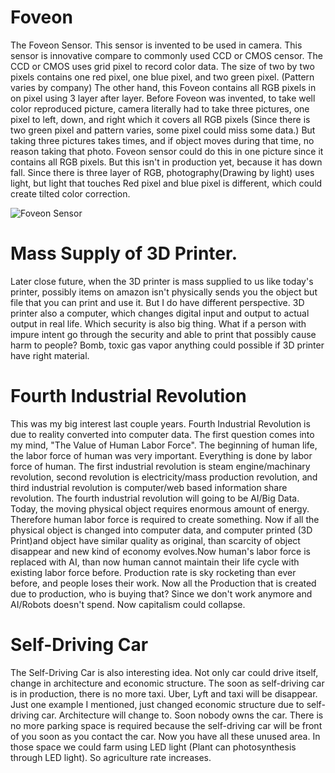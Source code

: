 # Foveon
The Foveon Sensor. This sensor is invented to be used in camera. This sensor is
innovative compare to commonly used CCD or CMOS censor. The CCD or CMOS uses grid pixel to record color data. The size of two by two pixels contains one red pixel, one blue pixel, and two green pixel. (Pattern varies by company) The other hand, this Foveon contains all RGB pixels in on pixel using 3 layer after layer. Before Foveon was invented, to take well color reproduced picture, camera literally had to take three pictures, one pixel to left, down, and right which it covers all RGB pixels (Since there is two green pixel and pattern varies, some pixel could miss some data.) But taking three pictures takes times, and if object moves during that time, no reason taking that photo. Foveon sensor could do this in one picture since it contains all RGB pixels. But this isn't in production yet, because it has down fall. Since there is three layer of RGB, photography(Drawing by light) uses light, but light that touches Red pixel and blue pixel is different, which could create tilted color correction.

![Foveon Sensor](http://www.foveon.com/files/FilmMosaicX3.jpg)

# Mass Supply of 3D Printer.
Later close future, when the 3D printer is mass supplied to us like today's printer, possibly items on amazon isn't physically sends you the object but file that you can print and use it. But I do have different perspective. 3D printer also a computer, which changes digital input and output to actual output in real life. Which security is also big thing. What if a person with impure intent go through the security and able to print that possibly cause harm to people? Bomb, toxic gas vapor anything could possible if 3D printer have right material.

# Fourth Industrial Revolution
This was my big interest last couple years. Fourth Industrial Revolution is due to reality converted into computer data. The first question comes into my mind, "The Value of Human Labor Force". The beginning of human life, the labor force of human was very important. Everything is done by labor force of human. The first industrial revolution is steam engine/machinary revolution, second revolution is electricity/mass production revolution, and third industrial revolution is computer/web based information share revolution. The fourth industrial revolution will going to be AI/Big Data. Today, the moving physical object requires enormous amount of energy. Therefore human labor force is required to create something. Now if all the physical object is changed into computer data, and computer printed (3D Print)and object have similar quality as original, than scarcity of object disappear and new kind of economy evolves.Now human's labor force is replaced with AI, than now human cannot maintain their life cycle with existing labor force before. Production rate is sky rocketing than ever before, and people loses their work. Now all the Production that is created due to production, who is buying that? Since we don't work anymore and AI/Robots doesn't spend. Now capitalism could collapse.

# Self-Driving Car
The Self-Driving Car is also interesting idea. Not only car could drive itself, change in architecture and economic structure. The soon as self-driving car is in production, there is no more taxi. Uber, Lyft and taxi will be disappear. Just one example I mentioned, just changed economic structure due to self-driving car. Architecture will change to. Soon nobody owns the car. There is no more parking space is required because the self-driving car will be front of you soon as you contact the car. Now you have all these unused area. In those space we could farm using LED light (Plant can photosynthesis through LED light). So agriculture rate increases.
